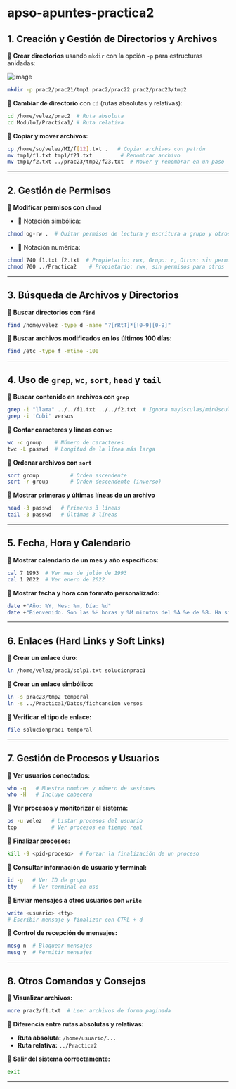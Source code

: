 # apso-apuntes-practica2

## 1. Creación y Gestión de Directorios y Archivos

🔹 **Crear directorios** usando `mkdir` con la opción `-p` para estructuras anidadas:

![image](https://github.com/user-attachments/assets/862ddd80-7b8c-466d-b4dd-8bfa235c84bd)

```sh
mkdir -p prac2/prac21/tmp1 prac2/prac22 prac2/prac23/tmp2
```

🔹 **Cambiar de directorio** con `cd` (rutas absolutas y relativas):
```sh
cd /home/velez/prac2  # Ruta absoluta
cd ModuloI/Practica1/ # Ruta relativa
```

🔹 **Copiar y mover archivos:**
```sh
cp /home/so/velez/MI/f[12].txt .   # Copiar archivos con patrón
mv tmp1/f1.txt tmp1/f21.txt         # Renombrar archivo
mv tmp1/f2.txt ../prac23/tmp2/f23.txt  # Mover y renombrar en un paso
```

---

## 2. Gestión de Permisos

🔹 **Modificar permisos con `chmod`**

- 🔹 Notación simbólica:
```sh
chmod og-rw .  # Quitar permisos de lectura y escritura a grupo y otros
```
- 🔹 Notación numérica:
```sh
chmod 740 f1.txt f2.txt  # Propietario: rwx, Grupo: r, Otros: sin permisos
chmod 700 ../Practica2    # Propietario: rwx, sin permisos para otros
```

---

## 3. Búsqueda de Archivos y Directorios

🔹 **Buscar directorios con `find`**
```sh
find /home/velez -type d -name "?[rRtT]*[!0-9][0-9]"
```

🔹 **Buscar archivos modificados en los últimos 100 días:**
```sh
find /etc -type f -mtime -100
```

---

## 4. Uso de `grep`, `wc`, `sort`, `head` y `tail`

🔹 **Buscar contenido en archivos con `grep`**
```sh
grep -i "llama" ../../f1.txt ../../f2.txt  # Ignora mayúsculas/minúsculas
grep -i 'Cobi' versos
```

🔹 **Contar caracteres y líneas con `wc`**
```sh
wc -c group    # Número de caracteres
twc -L passwd  # Longitud de la línea más larga
```

🔹 **Ordenar archivos con `sort`**
```sh
sort group          # Orden ascendente
sort -r group       # Orden descendente (inverso)
```

🔹 **Mostrar primeras y últimas líneas de un archivo**
```sh
head -3 passwd   # Primeras 3 líneas
tail -3 passwd   # Últimas 3 líneas
```

---

## 5. Fecha, Hora y Calendario

🔹 **Mostrar calendario de un mes y año específicos:**
```sh
cal 7 1993  # Ver mes de julio de 1993
cal 1 2022  # Ver enero de 2022
```

🔹 **Mostrar fecha y hora con formato personalizado:**
```sh
date +"Año: %Y, Mes: %m, Día: %d"
date +"Bienvenido. Son las %H horas y %M minutos del %A %e de %B. Ha sido un placer"
```

---

## 6. Enlaces (Hard Links y Soft Links)

🔹 **Crear un enlace duro:**
```sh
ln /home/velez/prac1/solp1.txt solucionprac1
```

🔹 **Crear un enlace simbólico:**
```sh
ln -s prac23/tmp2 temporal
ln -s ../Practica1/Datos/fichcancion versos
```

🔹 **Verificar el tipo de enlace:**
```sh
file solucionprac1 temporal
```

---

##  7. Gestión de Procesos y Usuarios

🔹 **Ver usuarios conectados:**
```sh
who -q   # Muestra nombres y número de sesiones
who -H   # Incluye cabecera
```

🔹 **Ver procesos y monitorizar el sistema:**
```sh
ps -u velez   # Listar procesos del usuario
top           # Ver procesos en tiempo real
```

🔹 **Finalizar procesos:**
```sh
kill -9 <pid-proceso>  # Forzar la finalización de un proceso
```

🔹 **Consultar información de usuario y terminal:**
```sh
id -g   # Ver ID de grupo
tty     # Ver terminal en uso
```

🔹 **Enviar mensajes a otros usuarios con `write`**
```sh
write <usuario> <tty>
# Escribir mensaje y finalizar con CTRL + d
```

🔹 **Control de recepción de mensajes:**
```sh
mesg n  # Bloquear mensajes
mesg y  # Permitir mensajes
```

---

##  8. Otros Comandos y Consejos

🔹 **Visualizar archivos:**
```sh
more prac2/f1.txt  # Leer archivos de forma paginada
```

🔹 **Diferencia entre rutas absolutas y relativas:**
- **Ruta absoluta:** `/home/usuario/...`
- **Ruta relativa:** `../Practica2`

🔹 **Salir del sistema correctamente:**
```sh
exit
```

---
